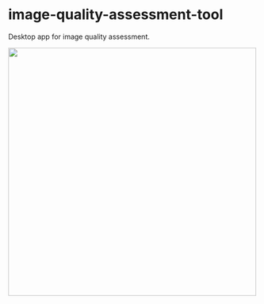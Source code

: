 # image-quality-assessment-tool

Desktop app for image quality assessment. 

<img src="https://private-user-images.githubusercontent.com/102902511/314089650-3281f6b3-f58c-4deb-a060-138a6d856fd5.png?jwt=eyJhbGciOiJIUzI1NiIsInR5cCI6IkpXVCJ9.eyJpc3MiOiJnaXRodWIuY29tIiwiYXVkIjoicmF3LmdpdGh1YnVzZXJjb250ZW50LmNvbSIsImtleSI6ImtleTUiLCJleHAiOjE3MTA4NTc4OTAsIm5iZiI6MTcxMDg1NzU5MCwicGF0aCI6Ii8xMDI5MDI1MTEvMzE0MDg5NjUwLTMyODFmNmIzLWY1OGMtNGRlYi1hMDYwLTEzOGE2ZDg1NmZkNS5wbmc_WC1BbXotQWxnb3JpdGhtPUFXUzQtSE1BQy1TSEEyNTYmWC1BbXotQ3JlZGVudGlhbD1BS0lBVkNPRFlMU0E1M1BRSzRaQSUyRjIwMjQwMzE5JTJGdXMtZWFzdC0xJTJGczMlMkZhd3M0X3JlcXVlc3QmWC1BbXotRGF0ZT0yMDI0MDMxOVQxNDEzMTBaJlgtQW16LUV4cGlyZXM9MzAwJlgtQW16LVNpZ25hdHVyZT1iZjYzYzU0NTk2YzBkNjk1MmYzNmY3NDhhYjU5MzhiMzMwYmE1MDI4NjYzMzRlNWRkMjI5M2QyZmRiY2E0OTQ5JlgtQW16LVNpZ25lZEhlYWRlcnM9aG9zdCZhY3Rvcl9pZD0wJmtleV9pZD0wJnJlcG9faWQ9MCJ9.9gjSwOj64sioFysE9huYWHm2W2_s8Fp76Yrrp5dmYGU" width="500" />


